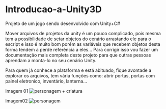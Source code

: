 # Introducao-a-Unity3D
Projeto de um jogo sendo desenvolvido com Unity+C#

Mover arquivos de projetos da unity é um pouco complicado, pois mesma tem a possibilidade de setar objetos do cenário arrastando ele para o escript e isso é muito bom porém as variáveis que recebem objetos desta forma  tendem a perde referência a eles... Para corrigir isso vou fazer um documentação mais completa deste projeto para que outras pessoas aprendam a monta-lo no seu cenário Unity.

Para quem já conhece a plataforma e está abituado, fique avontade a explorar os arquivos, tem vária funções como: abrir portas, portas com painel eletronico, inventário, lanterna...




Imagem 01
![personagem + criatura](https://image.ibb.co/iPUzv7/unity.png)

Imagem02
![personagem](https://image.ibb.co/mib18S/unity02.png)
